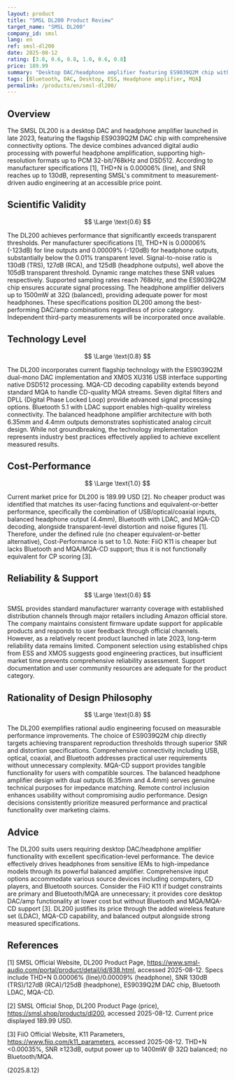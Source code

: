 ```yaml
---
layout: product
title: "SMSL DL200 Product Review"
target_name: "SMSL DL200"
company_id: smsl
lang: en
ref: smsl-dl200
date: 2025-08-12
rating: [3.8, 0.6, 0.8, 1.0, 0.6, 0.8]
price: 189.99
summary: "Desktop DAC/headphone amplifier featuring ES9039Q2M chip with excellent performance by specification and comprehensive connectivity, offering strong value at 189.99 USD"
tags: [Bluetooth, DAC, Desktop, ESS, Headphone amplifier, MQA]
permalink: /products/en/smsl-dl200/
---
```

## Overview

The SMSL DL200 is a desktop DAC and headphone amplifier launched in late 2023, featuring the flagship ES9039Q2M DAC chip with comprehensive connectivity options. The device combines advanced digital audio processing with powerful headphone amplification, supporting high-resolution formats up to PCM 32-bit/768kHz and DSD512. According to manufacturer specifications [1], THD+N is 0.00006% (line), and SNR reaches up to 130dB, representing SMSL's commitment to measurement-driven audio engineering at an accessible price point.

## Scientific Validity

$$ \Large \text{0.6} $$

The DL200 achieves performance that significantly exceeds transparent thresholds. Per manufacturer specifications [1], THD+N is 0.00006% (-123dB) for line outputs and 0.00009% (-120dB) for headphone outputs, substantially below the 0.01% transparent level. Signal-to-noise ratio is 130dB (TRS), 127dB (RCA), and 125dB (headphone outputs), well above the 105dB transparent threshold. Dynamic range matches these SNR values respectively. Supported sampling rates reach 768kHz, and the ES9039Q2M chip ensures accurate signal processing. The headphone amplifier delivers up to 1500mW at 32Ω (balanced), providing adequate power for most headphones. These specifications position DL200 among the best-performing DAC/amp combinations regardless of price category. Independent third-party measurements will be incorporated once available.

## Technology Level

$$ \Large \text{0.8} $$

The DL200 incorporates current flagship technology with the ES9039Q2M dual-mono DAC implementation and XMOS XU316 USB interface supporting native DSD512 processing. MQA-CD decoding capability extends beyond standard MQA to handle CD-quality MQA streams. Seven digital filters and DPLL (Digital Phase Locked Loop) provide advanced signal processing options. Bluetooth 5.1 with LDAC support enables high-quality wireless connectivity. The balanced headphone amplifier architecture with both 6.35mm and 4.4mm outputs demonstrates sophisticated analog circuit design. While not groundbreaking, the technology implementation represents industry best practices effectively applied to achieve excellent measured results.

## Cost-Performance

$$ \Large \text{1.0} $$

Current market price for DL200 is 189.99 USD [2]. No cheaper product was identified that matches its user-facing functions and equivalent-or-better performance, specifically the combination of USB/optical/coaxial inputs, balanced headphone output (4.4mm), Bluetooth with LDAC, and MQA-CD decoding, alongside transparent-level distortion and noise figures [1]. Therefore, under the defined rule (no cheaper equivalent-or-better alternative), Cost-Performance is set to 1.0. Note: FiiO K11 is cheaper but lacks Bluetooth and MQA/MQA-CD support; thus it is not functionally equivalent for CP scoring [3].

## Reliability & Support

$$ \Large \text{0.6} $$

SMSL provides standard manufacturer warranty coverage with established distribution channels through major retailers including Amazon official store. The company maintains consistent firmware update support for applicable products and responds to user feedback through official channels. However, as a relatively recent product launched in late 2023, long-term reliability data remains limited. Component selection using established chips from ESS and XMOS suggests good engineering practices, but insufficient market time prevents comprehensive reliability assessment. Support documentation and user community resources are adequate for the product category.

## Rationality of Design Philosophy

$$ \Large \text{0.8} $$

The DL200 exemplifies rational audio engineering focused on measurable performance improvements. The choice of ES9039Q2M chip directly targets achieving transparent reproduction thresholds through superior SNR and distortion specifications. Comprehensive connectivity including USB, optical, coaxial, and Bluetooth addresses practical user requirements without unnecessary complexity. MQA-CD support provides tangible functionality for users with compatible sources. The balanced headphone amplifier design with dual outputs (6.35mm and 4.4mm) serves genuine technical purposes for impedance matching. Remote control inclusion enhances usability without compromising audio performance. Design decisions consistently prioritize measured performance and practical functionality over marketing claims.

## Advice

The DL200 suits users requiring desktop DAC/headphone amplifier functionality with excellent specification-level performance. The device effectively drives headphones from sensitive IEMs to high-impedance models through its powerful balanced amplifier. Comprehensive input options accommodate various source devices including computers, CD players, and Bluetooth sources. Consider the FiiO K11 if budget constraints are primary and Bluetooth/MQA are unnecessary; it provides core desktop DAC/amp functionality at lower cost but without Bluetooth and MQA/MQA-CD support [3]. DL200 justifies its price through the added wireless feature set (LDAC), MQA-CD capability, and balanced output alongside strong measured specifications.

## References

[1] SMSL Official Website, DL200 Product Page, https://www.smsl-audio.com/portal/product/detail/id/838.html, accessed 2025-08-12. Specs include THD+N 0.00006% (line)/0.00009% (headphone), SNR 130dB (TRS)/127dB (RCA)/125dB (headphone), ES9039Q2M DAC chip, Bluetooth LDAC, MQA-CD.

[2] SMSL Official Shop, DL200 Product Page (price), https://smsl.shop/products/dl200, accessed 2025-08-12. Current price displayed 189.99 USD.

[3] FiiO Official Website, K11 Parameters, https://www.fiio.com/k11_parameters, accessed 2025-08-12. THD+N <0.00035%, SNR ≥123dB, output power up to 1400mW @ 32Ω balanced; no Bluetooth/MQA.

(2025.8.12)